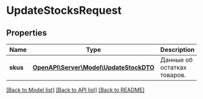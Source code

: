 # UpdateStocksRequest

## Properties
Name | Type | Description | Notes
------------ | ------------- | ------------- | -------------
**skus** | [**OpenAPI\Server\Model\UpdateStockDTO**](UpdateStockDTO.md) | Данные об остатках товаров. | 

[[Back to Model list]](../README.md#documentation-for-models) [[Back to API list]](../README.md#documentation-for-api-endpoints) [[Back to README]](../README.md)


